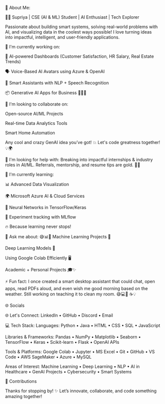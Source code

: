💫 About Me:

👩‍💻 Supriya | CSE (AI & ML) Student | AI Enthusiast | Tech Explorer

Passionate about building smart systems, solving real-world problems with AI, and visualizing data in the coolest ways possible! I love turning ideas into impactful, intelligent, and user-friendly applications.

🔭 I'm currently working on:

🎯 AI-powered Dashboards (Customer Satisfaction, HR Salary, Real Estate Trends)

🗣️ Voice-Based AI Avatars using Azure & OpenAI

🤖 Smart Assistants with NLP + Speech Recognition

📦 Generative AI Apps for Business
🚀🧠✨

👯 I'm looking to collaborate on:

Open-source AI/ML Projects

Real-time Data Analytics Tools

Smart Home Automation

Any cool and crazy GenAI idea you’ve got! 💥 Let's code greatness together! 💡🌍

🤝 I'm looking for help with:
Breaking into impactful internships & industry roles in AI/ML. Referrals, mentorship, and resume tips are gold. 💼💬

🌱 I'm currently learning:

📊 Advanced Data Visualization

🌍 Microsoft Azure AI & Cloud Services

🧠 Neural Networks in TensorFlow/Keras

🧪 Experiment tracking with MLflow

🔥 Because learning never stops!

💬 Ask me about: 😅📊💬
Machine Learning Projects 🤖

Deep Learning Models 🧠

Using Google Colab Efficiently 🖥️

Academic + Personal Projects 🎓✨

⚡ Fun fact:
I once created a smart desktop assistant that could chat, open apps, read PDFs aloud, and even wish me good morning based on the weather. Still working on teaching it to clean my room. 😅💻🧹 ☕💡

🌐 Socials

🌐 Let's Connect:
LinkedIn • GitHub • Discord • Email

💻 Tech Stack:
Languages:
Python • Java • HTML • CSS • SQL • JavaScript

Libraries & Frameworks:
Pandas • NumPy • Matplotlib • Seaborn • TensorFlow • Keras • Scikit-learn • Flask • OpenAI APIs

Tools & Platforms:
Google Colab • Jupyter • MS Excel • Git • GitHub • VS Code • AWS SageMaker • Azure • MySQL

Areas of Interest:
Machine Learning • Deep Learning • NLP • AI in Healthcare • GenAI Projects • Cybersecurity • Smart Systems

🎯 Contributions

Thanks for stopping by! ✨ Let’s innovate, collaborate, and code something amazing together!
